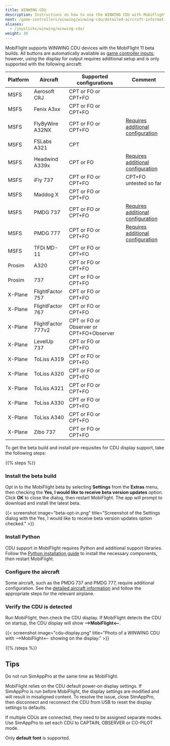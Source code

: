 ```yaml
---
title: WINWING CDU
description: Instructions on how to use the WINWING CDU with MobiFlight.
next: /game-controllers/winwing/winwing-cdu/detailed-aircraft-information/
aliases:
  - /joysticks/winwing/winwing-cdu/
weight: 30
---
```


MobiFlight supports WINWING CDU devices with the MobiFlight 11 beta builds. All buttons are automatically available as [game controller inputs](/game-controllers/configuring-input/); however, using the display for output requires additional setup and is only supported with the following aircraft:

| Platform | Aircraft           | Supported configurations                 | Comment                                                                                                   |
| -------- | ------------------ | ---------------------------------------- | --------------------------------------------------------------------------------------------------------- |
| MSFS     | Aerosoft CRJ       | CPT or FO or CPT+FO                      |                                                                                                           |
| MSFS     | Fenix A3xx         | CPT or FO or CPT+FO                      |                                                                                                           |
| MSFS     | FlyByWire A32NX    | CPT or FO or CPT+FO                      | [Requires additional configuration](/game-controllers/winwing/winwing-cdu/detailed-aircraft-information/) |
| MSFS     | FSLabs A321        | CPT                                      |                                                                                                           |
| MSFS     | Headwind A339x     | CPT or FO                                | [Requires additional configuration](/game-controllers/winwing/winwing-cdu/detailed-aircraft-information/) |
| MSFS     | iFly 737           | CPT or FO or CPT+FO                      | CPT+FO untested so far                                                                                    |
| MSFS     | Maddog X           | CPT or FO or CPT+FO                      |                                                                                                           |
| MSFS     | PMDG 737           | CPT or FO or CPT+FO                      | [Requires additional configuration](/game-controllers/winwing/winwing-cdu/detailed-aircraft-information/) |
| MSFS     | PMDG 777           | CPT or FO or CPT+FO                      | [Requires additional configuration](/game-controllers/winwing/winwing-cdu/detailed-aircraft-information/) |
| MSFS     | TFDi MD-11         | CPT or FO or CPT+FO                      |                                                                                                           |
| Prosim   | A320               | CPT or FO or CPT+FO                      |                                                                                                           |
| Prosim   | 737                | CPT or FO or CPT+FO                      |                                                                                                           |
| X-Plane  | FlightFactor 757   | CPT or FO or CPT+FO                      |                                                                                                           |
| X-Plane  | FlightFactor 767   | CPT or FO or CPT+FO                      |                                                                                                           |
| X-Plane  | FlightFactor 777v2 | CPT or FO or Observer or CPT+FO+Observer |                                                                                                           |
| X-Plane  | LevelUp 737        | CPT or FO or CPT+FO                      |                                                                                                           |
| X-Plane  | ToLiss A319        | CPT or FO or CPT+FO                      |                                                                                                           |
| X-Plane  | ToLiss A320        | CPT or FO or CPT+FO                      |                                                                                                           |
| X-Plane  | ToLiss A321        | CPT or FO or CPT+FO                      |                                                                                                           |
| X-Plane  | ToLiss A330        | CPT or FO or CPT+FO                      |                                                                                                           |
| X-Plane  | ToLiss A340        | CPT or FO or CPT+FO                      |                                                                                                           |
| X-Plane  | Zibo 737           | CPT or FO or CPT+FO                      |                                                                                                           |

To get the beta build and install pre-requisites for CDU display support, take the following steps:

{{% steps %}}

### Install the beta build

Opt in to the MobiFlight beta by selecting **Settings** from the **Extras** menu, then checking the **Yes, I would like to receive beta version updates** option. Click **OK** to close the dialog, then restart MobiFlight. The app will prompt to download and install the latest beta.

{{< screenshot image="beta-opt-in.png" title="Screenshot of the Settings dialog with the Yes, I would like to receive beta version updates option checked." >}}

### Install Python

CDU support in MobiFlight requires Python and additional support libraries. Follow the [Python installation guide](/guides/installing-python/) to install the necessary components, then restart MobiFlight.

### Configure the aircraft

Some aircraft, such as the PMDG 737 and PMDG 777, require additional configuration. See the [detailed aircraft information](/game-controllers/winwing/winwing-cdu/detailed-aircraft-information/) and follow the appropriate steps for the relevant airplane.

### Verify the CDU is detected

Run MobiFlight, then check the CDU display. If MobiFlight detects the CDU on startup, the CDU display will show **-->MobiFlight<--**.

{{< screenshot image="cdu-display.png" title="Photo of a WINWING CDU with -->MobiFlight<-- showing on the display." >}}

{{% /steps %}}

## Tips

Do not run SimAppPro at the same time as MobiFlight.

MobiFlight relies on the CDU default power-on display settings. If SimAppPro is run before MobiFlight, the display settings are modified and will result in misaligned content. To resolve the issue, close SimAppPro, then disconnect and reconnect the CDU from USB to reset the display settings to defaults.

If multiple CDUs are connected, they need to be assigned separate modes. Use SimAppPro to set each CDU to CAPTAIN, OBSERVER or CO-PILOT mode.

Only **default font** is supported.
